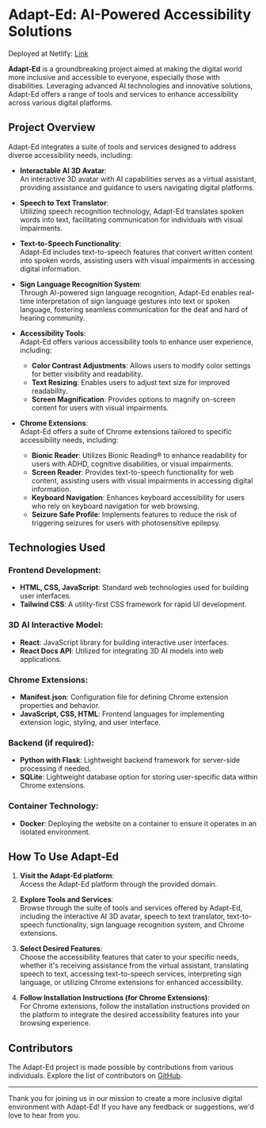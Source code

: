 # Adapt-Ed: AI-Powered Accessibility Solutions

Deployed at Netlify: [Link](https://adapt-ed.netlify.app/)

**Adapt-Ed** is a groundbreaking project aimed at making the digital world more inclusive and accessible to everyone, especially those with disabilities. Leveraging advanced AI technologies and innovative solutions, Adapt-Ed offers a range of tools and services to enhance accessibility across various digital platforms.

## Project Overview

Adapt-Ed integrates a suite of tools and services designed to address diverse accessibility needs, including:

- **Interactable AI 3D Avatar**:  
  An interactive 3D avatar with AI capabilities serves as a virtual assistant, providing assistance and guidance to users navigating digital platforms.

- **Speech to Text Translator**:  
  Utilizing speech recognition technology, Adapt-Ed translates spoken words into text, facilitating communication for individuals with visual impairments.

- **Text-to-Speech Functionality**:  
  Adapt-Ed includes text-to-speech features that convert written content into spoken words, assisting users with visual impairments in accessing digital information.

- **Sign Language Recognition System**:  
  Through AI-powered sign language recognition, Adapt-Ed enables real-time interpretation of sign language gestures into text or spoken language, fostering seamless communication for the deaf and hard of hearing community.

- **Accessibility Tools**:  
  Adapt-Ed offers various accessibility tools to enhance user experience, including:
  - **Color Contrast Adjustments**: Allows users to modify color settings for better visibility and readability.
  - **Text Resizing**: Enables users to adjust text size for improved readability.
  - **Screen Magnification**: Provides options to magnify on-screen content for users with visual impairments.

- **Chrome Extensions**:  
  Adapt-Ed offers a suite of Chrome extensions tailored to specific accessibility needs, including:
  - **Bionic Reader**: Utilizes Bionic Reading® to enhance readability for users with ADHD, cognitive disabilities, or visual impairments.
  - **Screen Reader**: Provides text-to-speech functionality for web content, assisting users with visual impairments in accessing digital information.
  - **Keyboard Navigation**: Enhances keyboard accessibility for users who rely on keyboard navigation for web browsing.
  - **Seizure Safe Profile**: Implements features to reduce the risk of triggering seizures for users with photosensitive epilepsy.

## Technologies Used

### Frontend Development:
- **HTML, CSS, JavaScript**: Standard web technologies used for building user interfaces.
- **Tailwind CSS**: A utility-first CSS framework for rapid UI development.

### 3D AI Interactive Model:
- **React**: JavaScript library for building interactive user interfaces.
- **React Docs API**: Utilized for integrating 3D AI models into web applications.

### Chrome Extensions:
- **Manifest.json**: Configuration file for defining Chrome extension properties and behavior.
- **JavaScript, CSS, HTML**: Frontend languages for implementing extension logic, styling, and user interface.

### Backend (if required):
- **Python with Flask**: Lightweight backend framework for server-side processing if needed.
- **SQLite**: Lightweight database option for storing user-specific data within Chrome extensions.

### Container Technology:
- **Docker**: Deploying the website on a container to ensure it operates in an isolated environment.

## How To Use Adapt-Ed

1. **Visit the Adapt-Ed platform**:  
   Access the Adapt-Ed platform through the provided domain.

2. **Explore Tools and Services**:  
   Browse through the suite of tools and services offered by Adapt-Ed, including the interactive AI 3D avatar, speech to text translator, text-to-speech functionality, sign language recognition system, and Chrome extensions.

3. **Select Desired Features**:  
   Choose the accessibility features that cater to your specific needs, whether it's receiving assistance from the virtual assistant, translating speech to text, accessing text-to-speech services, interpreting sign language, or utilizing Chrome extensions for enhanced accessibility.

4. **Follow Installation Instructions (for Chrome Extensions)**:  
   For Chrome extensions, follow the installation instructions provided on the platform to integrate the desired accessibility features into your browsing experience.

## Contributors

The Adapt-Ed project is made possible by contributions from various individuals. Explore the list of contributors on [GitHub](https://github.com/rahulkarda/hackwave_nextgencoders/graphs/contributors).

---

Thank you for joining us in our mission to create a more inclusive digital environment with Adapt-Ed! If you have any feedback or suggestions, we'd love to hear from you.
